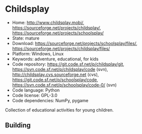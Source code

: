 # Childsplay

- Home: http://www.childsplay.mobi/, https://sourceforge.net/projects/childsplay/, https://sourceforge.net/projects/schoolsplay/
- State: mature
- Download: https://sourceforge.net/projects/schoolsplay/files/, https://sourceforge.net/projects/childsplay/files/
- Platform: Windows, Linux
- Keywords: adventure, educational, for kids
- Code repository: https://git.code.sf.net/p/childsplay/git, https://svn.code.sf.net/p/childsplay/code (svn), http://childsplay.cvs.sourceforge.net (cvs), https://git.code.sf.net/p/schoolsplay/code, https://svn.code.sf.net/p/schoolsplay/code-0/ (svn)
- Code language: Python
- Code license: GPL-3.0
- Code dependencies: NumPy, pygame

Collection of educational activities for young children.

## Building
